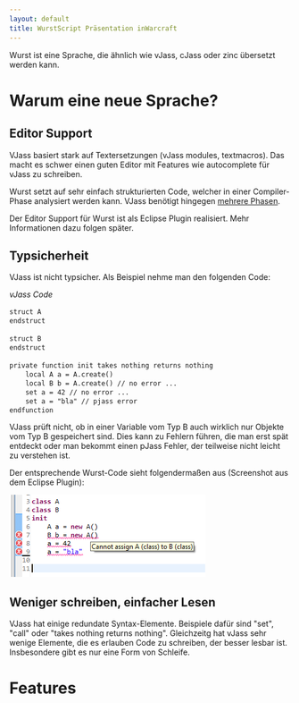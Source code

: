 ```yaml
---
layout: default
title: WurstScript Präsentation inWarcraft
---
```


Wurst ist eine Sprache, die ähnlich wie vJass, cJass oder zinc übersetzt werden kann. 

Warum eine neue Sprache? 
===========================

## Editor Support

VJass basiert stark auf Textersetzungen (vJass modules, textmacros). Das macht es schwer einen 
guten Editor mit Features wie autocomplete für vJass zu schreiben.

Wurst setzt auf sehr einfach strukturierten Code, welcher in einer Compiler-Phase analysiert werden kann. 
VJass benötigt hingegen [mehrere Phasen](http://www.wc3c.net/vexorian/zincmanual.html#compileerror).

Der Editor Support für Wurst ist als Eclipse Plugin realisiert. Mehr Informationen dazu folgen später.

## Typsicherheit

VJass ist nicht typsicher. Als Beispiel nehme man den folgenden Code:

*vJass Code*

	struct A
	endstruct

	struct B
	endstruct

	private function init takes nothing returns nothing
		local A a = A.create()
		local B b = A.create() // no error ...
		set a = 42 // no error ...
		set a = "bla" // pjass error
	endfunction

VJass prüft nicht, ob in einer Variable vom Typ B auch wirklich nur Objekte vom Typ B gespeichert sind.
Dies kann zu Fehlern führen, die man erst spät entdeckt oder man bekommt einen pJass Fehler,
der teilweise nicht leicht zu verstehen ist. 

Der entsprechende Wurst-Code sieht folgendermaßen aus (Screenshot aus dem Eclipse Plugin):

![Screenshot](./assets/images/error_sample1.png)

## Weniger schreiben, einfacher Lesen

VJass hat einige redundate Syntax-Elemente. Beispiele dafür sind "set", "call"
oder "takes nothing returns nothing". Gleichzeitg hat vJass sehr wenige Elemente, 
die es erlauben Code zu schreiben, der besser lesbar ist. Insbesondere gibt es nur 
eine Form von Schleife.



Features
========











